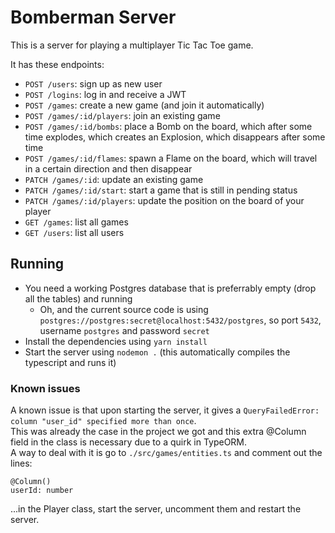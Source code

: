 # Bomberman Server

This is a server for playing a multiplayer Tic Tac Toe game. 

It has these endpoints:

* `POST /users`: sign up as new user
* `POST /logins`: log in and receive a JWT
* `POST /games`: create a new game (and join it automatically)
* `POST /games/:id/players`: join an existing game
* `POST /games/:id/bombs`: place a Bomb on the board, which after some time explodes, which creates an Explosion, which disappears after some time
* `POST /games/:id/flames`: spawn a Flame on the board, which will travel in a certain direction and then disappear
* `PATCH /games/:id`: update an existing game
* `PATCH /games/:id/start`: start a game that is still in pending status
* `PATCH /games/:id/players`: update the position on the board of your player
* `GET /games`: list all games
* `GET /users`: list all users

## Running

* You need a working Postgres database that is preferrably empty (drop all the tables) and running
  * Oh, and the current source code is using `postgres://postgres:secret@localhost:5432/postgres`, so port `5432`, username `postgres` and password `secret`
* Install the dependencies using `yarn install`
* Start the server using `nodemon .` (this automatically compiles the typescript and runs it)

### Known issues

A known issue is that upon starting the server, it gives a `QueryFailedError: column "user_id" specified more than once`.  
This was already the case in the project we got and this extra @Column field in the class is necessary due to a quirk in TypeORM.  
A way to deal with it is go to `./src/games/entities.ts` and comment out the lines:
```
@Column()
userId: number
```
...in the Player class, start the server, uncomment them and restart the server.